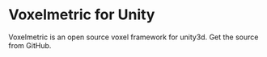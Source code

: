 # Voxelmetric for Unity

Voxelmetric is an open source voxel framework for unity3d. Get the source from GitHub.
